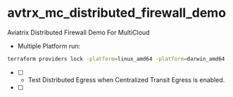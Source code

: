 # avtrx_mc_distributed_firewall_demo
Aviatrix Distributed Firewall Demo For MultiCloud







- Multiple Platform run:

```bash
terraform providers lock -platform=linux_amd64 -platform=darwin_amd64
```



- [ ] - Test Distributed Egress when Centralized Transit Egress is enabled.
- [ ] 